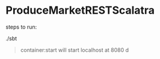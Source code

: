 # ProduceMarketRESTScalatra

steps to run:

./sbt

> container:start 
will start localhost at 8080 
d
